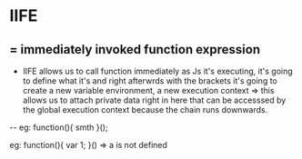 # IIFE
= immediately invoked function expression
--
- IIFE allows us to call function immediately as Js it's executing, it's going to define what it's and right afterwrds with the brackets it's going to create a new variable environment, a new execution context => this allows us to attach private data right in here that can be accesssed by the global execution context because the chain runs downwards.

--
eg:
function(){
    smth
}();

eg:
function(){
    var 1;
}() => a is not defined